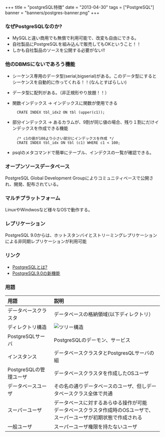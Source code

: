 +++
title = "postgreSQL特徴"
date = "2013-04-30"
tags = ["PostgreSQL"]
banner = "banners/postgres-banner.png"
+++

### なぜPostgreSQLなのか?

- MySQLと違い商用でも無償で利用可能で、改変も自由にできる。
- 自社製品にPostgreSQLを組み込んで販売してもOKということ！！
- しかも自社製品のソースを公開する必要がない!!

<!--more-->

### 他のDBMSにないであろう機能

- シーケンス専用のデータ型(serial,bigserial)がある。このデータ型にするとシーケンスを自動的に作ってくれる！！(なんとすばらしい)
- データ型に配列がある。（非正規形やり放題！！）
- 関数インデックス -> インデックスに関数が使用できる

		CRATE INDEX tbl_idx2 ON tbl (upper(c1));

- 部分インデックス -> あるカラムが、9割が同じ値の場合、残り１割にだけインデックスを作成できる機能

		/* c1の値が100より小さい部分にインデックスを作成 */
		CRATE INDEX tbl_idx ON tbl (c1) WHERE c1 < 100;

- psqlのメタコマンドで簡単にテーブル、インデクスの一覧が確認できる。

### オープンソースデータベース

PostgreSQL Global Development Groupによりコミュニティベースで公開され、開発、配布されている。

### マルチプラットフォーム

LinuxやWindwosなど様々なOSで動作する。

### レプリケーション

PostgreSQL 9.0からは、ホットスタンバイとストリーミングレプリケーションによる非同期レプリケーションが利用可能

### リンク

- [PostgreSQLとは?](http://www.postgresql.jp/document/9.0/html/intro-whatis.html "PostgreSQLとは?")
- [PostgreSQL9.0の新機能](http://lets.postgresql.jp/documents/technical/9.0/ "PostgreSQL9.0の新機能")

### 用語

 用語 | 説明
:-----------------|:-------------------------------
 データベースクラスタ | データベースの格納領域(以下ディレクトリ）
 ディレクトリ構造 | ![ツリー構造](/images/PostgreSQL_Tree.png "ツリー構造")
 PostgreSQLサーバ | PostgreSQLのデーモン、サービス
 インスタンス | データベースクラスタとPostgresQLサーバの組
 PostgreSQLの管理ユーザ | データベースクラスタを作成したOSユーザ
 データベースユーザ | その名の通りデータベースのユーザ、但しデータベースクラス全体で共通
 スーパーユーザ | データベースに対するあらゆる操作が可能<br>データベースクラスタ作成時のOSユーザで、スーパーユーザが初期状態で作成される
 一般ユーザ | スーパーユーザ権限を持たないユーザ
